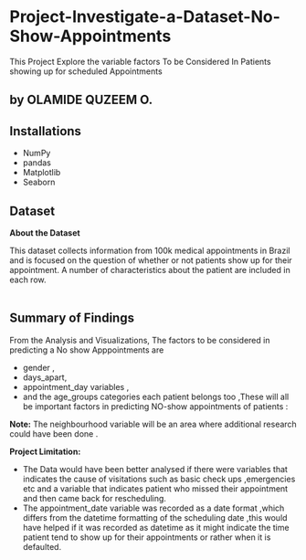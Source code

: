 # Project-Investigate-a-Dataset-No-Show-Appointments
This Project Explore the variable factors To be Considered In Patients showing up for scheduled Appointments

## by OLAMIDE QUZEEM O.

<h2>Installations</h2>
<ul>
<li>NumPy</li>
<li>pandas</li>
<li>Matplotlib</li>
<li>Seaborn</li>
</ul>

## Dataset


**About the Dataset** 
 
This dataset collects information from 100k medical appointments in Brazil and is focused on the question of whether or not patients show up for their appointment. A number of characteristics about the patient are included in each row.<br><br>

## Summary of Findings

From the Analysis and Visualizations, The factors to be considered in predicting a No show Apppointments are
* gender ,
* days_apart,
* appointment_day variables ,
* and the age_groups categories each patient belongs too ,These will all be important  factors in predicting NO-show             appointments of patients :<br>

**Note:** The neighbourhood variable will be an area where additional research could have been done .<br>

**Project Limitation:**<br>
* The Data would have been better analysed if there were variables that indicates the cause of visitations such as basic check   ups ,emergencies etc and a variable that   indicates patient who missed their appointment and then came back for  rescheduling.
* The appointment_date variable was recorded as a date format ,which differs from the datetime formatting of the scheduling  date ,this would have helped if it was recorded as datetime as it might indicate the time patient tend to show up for their     appointments or rather when it is defaulted.
